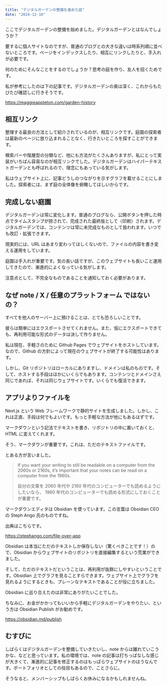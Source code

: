 ```yaml
---
title: "デジタルガーデンの整備を進めた話"
date: "2024-12-10"
---
```


ここでデジタルガーデンの整備を始めました。デジタルガーデンとはなんでしょうか？

要するに個人サイトなのですが、普通のブログとの大きな違いは時系列順に並べないところです。ページをインデックスしたり、相互にリンクしたりと、手入れが必要です。

何のためにそんなことをするのでしょうか？思考の庭を作り、友人を招くためです。

私が参考にしたのは下の記事です。デジタルガーデンの奥は深く、これからもたびたび確認しに行きそうです。

https://maggieappleton.com/garden-history

## 相互リンク

整理する最良の方法として紹介されているのが、相互リンクです。庭園の探索者は最新のページに放り込まれることなく、行きたいところを探すことができます。

検索バーや階層型の分類など、他にも方法がたくさんありますが、私にとって実装がいちばん容易なのが相互リンクでした。デジタルガーデンはハイパーテキストガーデンとも呼ばれるので、理念にもあっている気がします。

私はウェブサイト上に、記事どうしのつながりを示すグラフを載せることにしました。探索者には、まず庭の全体像を俯瞰してほしいからです。

## 完成しない庭園

デジタルガーデンは常に変化します。普通のブログなら、公開ボタンを押した時点でタイムスタンプが捺されて、完成された最終版として〈印刷〉されます。デジタルガーデンでは、コンテンツは常に未完成なものとして扱われます。いつでも改訂・拡張できます。

現実的には、URL はあまり変わってほしくないので、ファイルの内容を書き変える運用をしています。

庭園は手入れが重要です。気の長い話ですが、このウェブサイトも長いこと運用してきたので、漸進的によくなっている気がします。

注意点として、不完全なものであることを通知しておく必要があります。

## なぜ note / X / 任意のプラットフォーム ではないの？

すべてを他人のサーバー上に預けることは、とても恐ろしいことです。

彼らは簡単にはエクスポートさせてくれません。また、仮にエクスポートできても、再利用可能な形式のデータは決して作りません。

私は現在、手軽さのために Github Pages でウェブサイトをホストしています。なので、Github の方針によって現在のウェブサイトが終了する可能性はあります。

しかし、Git リポジトリはローカルにありますし、ドメインは私のものです。そして、ホストする手段はほかにいくらでもあります。コンテンツとドメインさえ同じであれば、それは同じウェブサイトです。いくらでも復活できます。

## アプリよりファイルを

Next.js という Web フレームワークで静的サイトを生成しました。しかし、これは正直、手段は何でもよいです。もっと手軽な方法が他にもあるはずです。

マークダウンという記法でテキストを書き、リポジトリの中に置いておくと、HTML に変えてくれます。

そう、マークダウンが重要です。これは、ただのテキストファイルです。

とある方が言いました。

> If you want your writing to still be readable on a computer from the 2060s or 2160s, it’s important that your notes can be read on a computer from the 1960s.
> 
> 自分の文章を 2060 年代や 2160 年代のコンピューターでも読めるようにしたいなら、 1960 年代のコンピューターでも読める形式にしておくことが重要です。

マークダウンエディタは Obsidian を使っています。この言葉は Obsidian CEO の Steph Ango 氏のものですね。

出典はこちらです。

https://stephango.com/file-over-app

Obsidian は本当にただのテキストしか保存しない（驚くべきことです！）ので、Obsidian からウェブサイトのリポジトリを直接編集するという荒業ができました。

そして、ただのテキストだということは、再利用が抜群にしやすいということです。Obsidian 上でグラフを見ることすらできます。ウェブサイト上でグラフを見れるようにするときも、プレーンなテキストであることが役に立ちました。

Obsidian に巡り合えたのは非常にありがたいことでした。

ちなみに、お金がかかってもいいから手軽にデジタルガーデンをやりたい、という方は Obsidian Publish がお勧めです。

https://obsidian.md/publish

## むすびに

しばらくはデジタルガーデンを整備していきたいし、note からは離れていこうかな、などと思っています。私の環境では、note の記事は打ちっぱなしな感じが大きくて、漸進的に記事を修正するのはもっぱらウェブサイトのほうなんです。ポートフォリオとしての役目もあるので、ことさらに。

そうなると、メンバーシップもしばらくお休みになるかもしれませんね。

